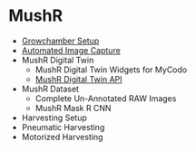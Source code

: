 # MushR

- [Growchamber Setup](growchamber-setup/)
- [Automated Image Capture](automated-image-capture/)
- MushR Digital Twin
  - MushR Digital Twin Widgets for MyCodo
  - [MushR Digital Twin API](https://github.com/ETCE-LAB/mushr-digitaltwin-api/tree/main)
- MushR Dataset
  - Complete Un-Annotated RAW Images
  - MushR Mask R CNN
- Harvesting Setup
 - Pneumatic Harvesting
 - Motorized Harvesting 
